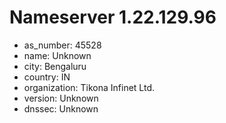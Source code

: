 # Nameserver 1.22.129.96

* as_number: 45528
* name: Unknown
* city: Bengaluru
* country: IN
* organization: Tikona Infinet Ltd.
* version: Unknown
* dnssec: Unknown

